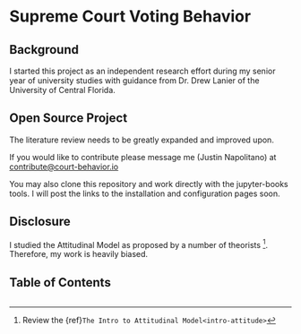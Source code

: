 # Supreme Court Voting Behavior

## Background
I started this project as an independent research effort during my senior year of university studies with guidance from Dr. Drew Lanier of the University of Central Florida.  

## Open Source Project
The literature review needs to be greatly expanded and improved upon.  

If you would like to contribute please message me (Justin Napolitano) at contribute@court-behavior.io

You may also clone this repository and work directly with the jupyter-books tools.  I will post the links to the installation and configuration pages soon.  

## Disclosure
I studied the Attitudinal Model as proposed by a number of theorists [^see-the-attitudinal-model].  Therefore, my work is heavily biased.


## Table of Contents
```{tableofcontents}
```



[^see-the-attitudinal-model]: Review the {ref}`The Intro to Attitudinal Model<intro-attitude>`